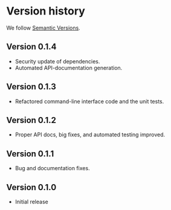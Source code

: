 # Version history

We follow [Semantic Versions](https://semver.org/).


## Version 0.1.4
- Security update of dependencies.
- Automated API-documentation generation.

## Version 0.1.3
- Refactored command-line interface code and the unit tests.

## Version 0.1.2
- Proper API docs, big fixes, and automated testing improved.

## Version 0.1.1
- Bug and documentation fixes.

## Version 0.1.0
- Initial release
